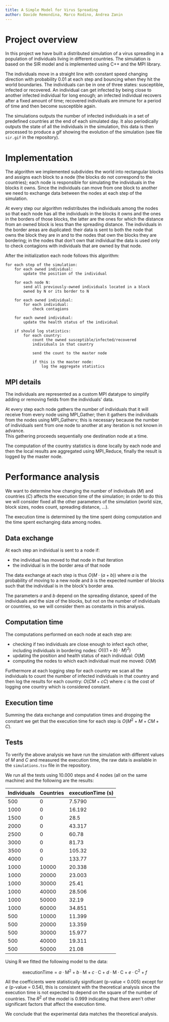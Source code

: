 ```yaml
---
title: A Simple Model for Virus Spreading
author: Davide Remondina, Marco Rodino, Andrea Zanin
---
```


# Project overview

In this project we have built a distributed simulation of a virus spreading in a population of individuals living in different countries. The simulation is based on the SIR model and is implemented using C++ and the MPI library.

The individuals move in a straight line with constant speed changing direction with probability 0.01 at each step and bouncing when they hit the world boundaries. The individuals can be in one of three states: susceptible, infected or recovered. An individual can get infected by being close to another infected individual for long enough; an infected individual recovers after a fixed amount of time; recovered individuals are immune for a period of time and then become susceptible again.

The simulations outputs the number of infected individuals in a set of predefined countries at the end of each simulated day. It also periodically outputs the state of all the individuals in the simulation, this data is then processed to produce a gif showing the evolution of the simulation (see file `sir.gif` in the repository).

# Implementation

The algorithm we implemented subdivides the world into rectangular blocks and assigns each block to a node (the blocks do not correspond to the countries); each node is responsible for simulating the individuals in the blocks it owns. Since the individuals can move from one block to another we need to exchange data between the nodes at each step of the simulation.

At every step our algorithm redistributes the individuals among the nodes so that each node has all the individuals in the blocks it owns and the ones in the borders of those blocks, the latter are the ones for which the distance from an owned block is less than the spreading distance. The individuals in the border areas are duplicated: their data is sent to both the node that owns the block they are in and to the nodes that own the blocks they are bordering; in the nodes that don't own that individual the data is used only to check contagions with individuals that are owned by that node.

After the initialization each node follows this algorithm:

```pseudocode
for each step of the simulation:
    for each owned individual:
        update the position of the individual

    for each node N:
        send all previously-owned individuals located in a block
        owned by N or its border to N

    for each owned individual:
        for each individual:
            check contagions

    for each owned individual:
        update the health status of the individual

    if should log statistics:
        for each country:
            count the owned susceptible/infected/recovered
            individuals in that country

            send the count to the master node

            if this is the master node:
                log the aggregate statistics
```

## MPI details

The individuals are represented as a custom MPI datatype to simplify adding or removing fields from the individuals' data.

At every step each node gathers the number of individuals that it will receive from every node using MPI_Gather; then it gathers the individuals from the nodes using MPI_Gatherv; this is necessary because the number of individuals sent from one node to another at any iteration is not known in advance.  
This gathering proceeds sequentially one destination node at a time.

The computation of the country statistics is done locally by each node and then the local results are aggregated using MPI_Reduce, finally the result is logged by the master node.

# Performance analysis

We want to determine how changing the number of individuals ($M$) and countries ($C$) affects the execution time of the simulation; in order to do this we will consider fixed all the other parameters of the simulation (world size, block sizes, nodes count, spreading distance, ...).

The execution time is determined by the time spent doing computation and the time spent exchanging data among nodes.

## Data exchange

At each step an individual is sent to a node if:

-   the individual has moved to that node in that iteration
-   the individual is in the border area of that node

The data exchange at each step is thus $O(M \cdot (a + b))$ where $a$ is the probability of moving to a new node and $b$ is the expected number of blocks such that the individual is in the block's border area.

The parameters $a$ and $b$ depend on the spreading distance, speed of the individuals and the size of the blocks, but not on the number of individuals or countries, so we will consider them as constants in this analysis.

## Computation time

The computations performed on each node at each step are:

-   checking if two individuals are close enough to infect each other, including individuals in bordering nodes: $O(((1+b) \cdot M)^2)$
-   updating the position and health status of each individual: $O(M)$
-   computing the nodes to which each individual must me moved: $O(M)$

Furthermore at each logging step for each country we scan all the individuals to count the number of infected individuals in that country and then log the results for each country: $O(CM + cC)$ where $c$ is the cost of logging one country which is considered constant.

## Execution time

Summing the data exchange and computation times and dropping the constant we get that the execution time for each step is $O(M^2 + M + CM + C)$.

## Tests

To verify the above analysis we have run the simulation with different values of $M$ and $C$ and measured the execution time, the raw data is available in the `simulations.tsv` file in the repository.

We run all the tests using 10.000 steps and 4 nodes (all on the same machine) and the following are the results:

| Individuals | Countries | executionTime (s) |
| ----------- | --------- | ----------------- |
| 500         | 0         | 7.5790            |
| 1000        | 0         | 16.192            |
| 1500        | 0         | 28.5              |
| 2000        | 0         | 43.317            |
| 2500        | 0         | 60.78             |
| 3000        | 0         | 81.73             |
| 3500        | 0         | 105.32            |
| 4000        | 0         | 133.77            |
| 1000        | 10000     | 20.338            |
| 1000        | 20000     | 23.003            |
| 1000        | 30000     | 25.41             |
| 1000        | 40000     | 28.506            |
| 1000        | 50000     | 32.19             |
| 1000        | 60000     | 34.851            |
| 500         | 10000     | 11.399            |
| 500         | 20000     | 13.359            |
| 500         | 30000     | 15.977            |
| 500         | 40000     | 19.311            |
| 500         | 50000     | 21.08             |

Using R we fitted the following model to the data:

$$
\text{executionTime} = a \cdot \text{M}^2 + b \cdot \text{M} + c \cdot \text{C} + d \cdot \text{M} \cdot \text{C} + e \cdot \text{C}^2 + f
$$

All the coefficients were statistically significant (p-value < 0.005) except for $e$ (p-value = 0.54), this is consistent with the theoretical analysis since the execution time is not expected to depend on the square of the number of countries. The $R^2$ of the model is $0.999$ indicating that there aren't other significant factors that affect the execution time.

We conclude that the experimental data matches the theoretical analysis.
